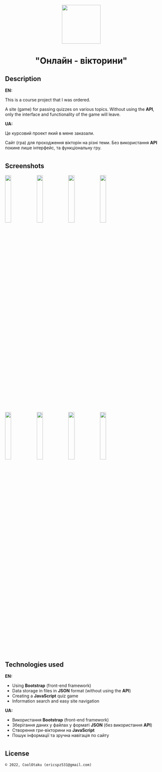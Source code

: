 <p align="center"><img height="128" src="assets/img/logo.jpg"/></p>
<h1 align="center">"Онлайн - вікторини"</h1>

## Description
<b>EN:</b>

This is a course project that I was ordered.

A site (game) for passing quizzes on various topics. Without using the **API**, only the interface and functionality of the game will leave.

<b>UA:</b>

Це курсовий проект який в мене заказали.

Сайт (гра) для проходження вікторін на різні теми. Без використання **API** покине лише інтерфейс, та функціональну гру.

#
## Screenshots
<p>
  <img src="screens/s1.png" height="20%"/>
  <img src="screens/s2.png" height="20%"/>
  <img src="screens/s3.png" height="20%"/>
  <img src="screens/s4.png" height="20%"/>
  <img src="screens/sm1.png" height="20%"/>
  <img src="screens/sm2.png" height="20%"/>
  <img src="screens/sm3.png" height="20%"/>
  <img src="screens/sm4.png" height="20%"/>
</p>

#
## Technologies used
<b>EN:</b>
- Using **Bootstrap** (front-end framework)
- Data storage in files in **JSON** format (without using the **API**)
- Creating a **JavaScript** quiz game
- Information search and easy site navigation

<b>UA:</b>
- Використання **Bootstrap** (front-end framework)
- Зберігання даних у файлах у форматі **JSON** (без використання **API**)
- Створення гри-вікторини на **JavaScript**
- Пошук інформації та зручна навігація по сайту

#
## License
```
© 2022, CoolOtaku (ericspz531@gmail.com)
```
